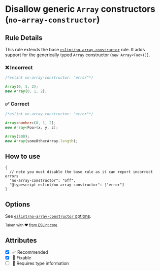 # Disallow generic `Array` constructors (`no-array-constructor`)

## Rule Details

This rule extends the base [`eslint/no-array-constructor`](https://eslint.org/docs/rules/no-array-constructor) rule.
It adds support for the generically typed `Array` constructor (`new Array<Foo>()`).

<!--tabs-->

### ❌ Incorrect

```ts
/*eslint no-array-constructor: "error"*/

Array(0, 1, 2);
new Array(0, 1, 2);
```

### ✅ Correct

```ts
/*eslint no-array-constructor: "error"*/

Array<number>(0, 1, 2);
new Array<Foo>(x, y, z);

Array(500);
new Array(someOtherArray.length);
```

## How to use

```jsonc
{
  // note you must disable the base rule as it can report incorrect errors
  "no-array-constructor": "off",
  "@typescript-eslint/no-array-constructor": ["error"]
}
```

## Options

See [`eslint/no-array-constructor` options](https://eslint.org/docs/rules/no-array-constructor#options).

<sup>

Taken with ❤️ [from ESLint core](https://github.com/eslint/eslint/blob/main/docs/rules/no-array-constructor.md)

</sup>

## Attributes

- [x] ✅ Recommended
- [x] 🔧 Fixable
- [ ] 💭 Requires type information
